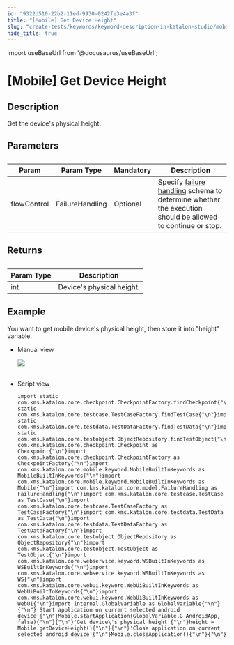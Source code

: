 ```yaml
---
id: "9322d510-22b2-11ed-9930-0242fe3e4a3f"
title: "[Mobile] Get Device Height"
slug: "create-tests/keywords/keyword-description-in-katalon-studio/mobile-keywords/mobile-get-device-height"
hide_title: true
---
```

import useBaseUrl from '@docusaurus/useBaseUrl';


# <a id="id_0" class="anchor_top_offset"/><a id="ariaid-title1" class="anchor_top_offset"/>[Mobile] Get Device Height


## <a id="id_0__id_1" class="anchor_top_offset"/>Description  

              
<p xmlns="http://www.w3.org/1999/xhtml" className="p">Get the device's physical height.</p> 
      

## <a id="id_0__id_2" class="anchor_top_offset"/>Parameters  

              
<table xmlns="http://www.w3.org/1999/xhtml" className="table anchor_top_offset" id="id_0__a5794443-f23e-4839-9489-4bbe36622c6b"><caption /><thead className="thead"><tr className><th className="entry anchor_top_offset" id="id_0__a5794443-f23e-4839-9489-4bbe36622c6b__entry__1">Param</th><th className="entry anchor_top_offset" id="id_0__a5794443-f23e-4839-9489-4bbe36622c6b__entry__2">Param Type</th><th className="entry anchor_top_offset" id="id_0__a5794443-f23e-4839-9489-4bbe36622c6b__entry__3">Mandatory</th><th className="entry anchor_top_offset" id="id_0__a5794443-f23e-4839-9489-4bbe36622c6b__entry__4">Description</th></tr></thead><tbody className="tbody"><tr className><td className="entry" headers="id_0__a5794443-f23e-4839-9489-4bbe36622c6b__entry__1 id_0__a5794443-f23e-4839-9489-4bbe36622c6b__entry__2 id_0__a5794443-f23e-4839-9489-4bbe36622c6b__entry__3 id_0__a5794443-f23e-4839-9489-4bbe36622c6b__entry__4 ">flowControl</td><td className="entry" headers="id_0__a5794443-f23e-4839-9489-4bbe36622c6b__entry__1 id_0__a5794443-f23e-4839-9489-4bbe36622c6b__entry__2 id_0__a5794443-f23e-4839-9489-4bbe36622c6b__entry__3 id_0__a5794443-f23e-4839-9489-4bbe36622c6b__entry__4 ">FailureHandling</td><td className="entry" headers="id_0__a5794443-f23e-4839-9489-4bbe36622c6b__entry__1 id_0__a5794443-f23e-4839-9489-4bbe36622c6b__entry__2 id_0__a5794443-f23e-4839-9489-4bbe36622c6b__entry__3 id_0__a5794443-f23e-4839-9489-4bbe36622c6b__entry__4 ">Optional</td><td className="entry" headers="id_0__a5794443-f23e-4839-9489-4bbe36622c6b__entry__1 id_0__a5794443-f23e-4839-9489-4bbe36622c6b__entry__2 id_0__a5794443-f23e-4839-9489-4bbe36622c6b__entry__3 id_0__a5794443-f23e-4839-9489-4bbe36622c6b__entry__4 ">Specify <a className="xref" href="/docs/maintain/configure-failure-handling-settings-in-katalon-studio">failure handling</a> schema to         determine whether the execution should be allowed to continue or         stop.</td></tr></tbody></table> 
      

## <a id="id_0__id_3" class="anchor_top_offset"/>Returns

              
<table xmlns="http://www.w3.org/1999/xhtml" className="table anchor_top_offset" id="id_0__88bf70db-ddda-47d7-a32f-1cfc7827bb2d"><caption /><thead className="thead"><tr className><th className="entry anchor_top_offset" id="id_0__88bf70db-ddda-47d7-a32f-1cfc7827bb2d__entry__1">Param Type</th><th className="entry anchor_top_offset" id="id_0__88bf70db-ddda-47d7-a32f-1cfc7827bb2d__entry__2">Description</th></tr></thead><tbody className="tbody"><tr className><td className="entry" headers="id_0__88bf70db-ddda-47d7-a32f-1cfc7827bb2d__entry__1 id_0__88bf70db-ddda-47d7-a32f-1cfc7827bb2d__entry__2 ">int</td><td className="entry" headers="id_0__88bf70db-ddda-47d7-a32f-1cfc7827bb2d__entry__1 id_0__88bf70db-ddda-47d7-a32f-1cfc7827bb2d__entry__2 ">Device's physical height.</td></tr></tbody></table> 
      

## <a id="id_0__id_4" class="anchor_top_offset"/>Example 

              
<p xmlns="http://www.w3.org/1999/xhtml" className="p">You want to get mobile device's physical height, then store it   into "height" variable.</p> 
      
<ul xmlns="http://www.w3.org/1999/xhtml" className="ul"><li className="li">     <p className="p">Manual view</p>     <p className="p">       <img className="image" src={useBaseUrl("https://github.com/katalon-studio/docs-images/raw/master/katalon-studio/docs/mobile-get-device-height/image2017-3-3-113A253A45.png")} /><br /><br />     </p>   </li><li className="li">     <p className="p">Script view </p>     <pre className="pre codeblock"><code>import static com.kms.katalon.core.checkpoint.CheckpointFactory.findCheckpoint{"\n"}import static com.kms.katalon.core.testcase.TestCaseFactory.findTestCase{"\n"}import static com.kms.katalon.core.testdata.TestDataFactory.findTestData{"\n"}import static com.kms.katalon.core.testobject.ObjectRepository.findTestObject{"\n"}import com.kms.katalon.core.checkpoint.Checkpoint as Checkpoint{"\n"}import com.kms.katalon.core.checkpoint.CheckpointFactory as CheckpointFactory{"\n"}import com.kms.katalon.core.mobile.keyword.MobileBuiltInKeywords as MobileBuiltInKeywords{"\n"}import com.kms.katalon.core.mobile.keyword.MobileBuiltInKeywords as Mobile{"\n"}import com.kms.katalon.core.model.FailureHandling as FailureHandling{"\n"}import com.kms.katalon.core.testcase.TestCase as TestCase{"\n"}import com.kms.katalon.core.testcase.TestCaseFactory as TestCaseFactory{"\n"}import com.kms.katalon.core.testdata.TestData as TestData{"\n"}import com.kms.katalon.core.testdata.TestDataFactory as TestDataFactory{"\n"}import com.kms.katalon.core.testobject.ObjectRepository as ObjectRepository{"\n"}import com.kms.katalon.core.testobject.TestObject as TestObject{"\n"}import com.kms.katalon.core.webservice.keyword.WSBuiltInKeywords as WSBuiltInKeywords{"\n"}import com.kms.katalon.core.webservice.keyword.WSBuiltInKeywords as WS{"\n"}import com.kms.katalon.core.webui.keyword.WebUiBuiltInKeywords as WebUiBuiltInKeywords{"\n"}import com.kms.katalon.core.webui.keyword.WebUiBuiltInKeywords as WebUI{"\n"}import internal.GlobalVariable as GlobalVariable{"\n"}{"\n"}'Start application on current selected android device'{"\n"}Mobile.startApplication(GlobalVariable.G_AndroidApp, false){"\n"}{"\n"}'Get device\'s physical height'{"\n"}height = Mobile.getDeviceHeight(){"\n"}{"\n"}'Close application on current selected android device'{"\n"}Mobile.closeApplication(){"\n"}{"\n"}</code></pre>   </li></ul> 
      
